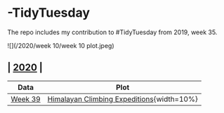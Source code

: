 # **-TidyTuesday**
The repo includes my contribution to #TidyTuesday from 2019, week 35. 

![](/2020/week 10/week 10 plot.jpeg)

## | [2020](2020/) |

| **Data** | **Plot** | 
| :---: | :---: |
| [Week 39](https://github.com/johnmutiso/-TidyTuesday/tree/master/2020/week%2039/data) | [Himalayan Climbing Expeditions](https://github.com/johnmutiso/-TidyTuesday/blob/master/2020/week%2022/week22plot.png){width=10%} | 
